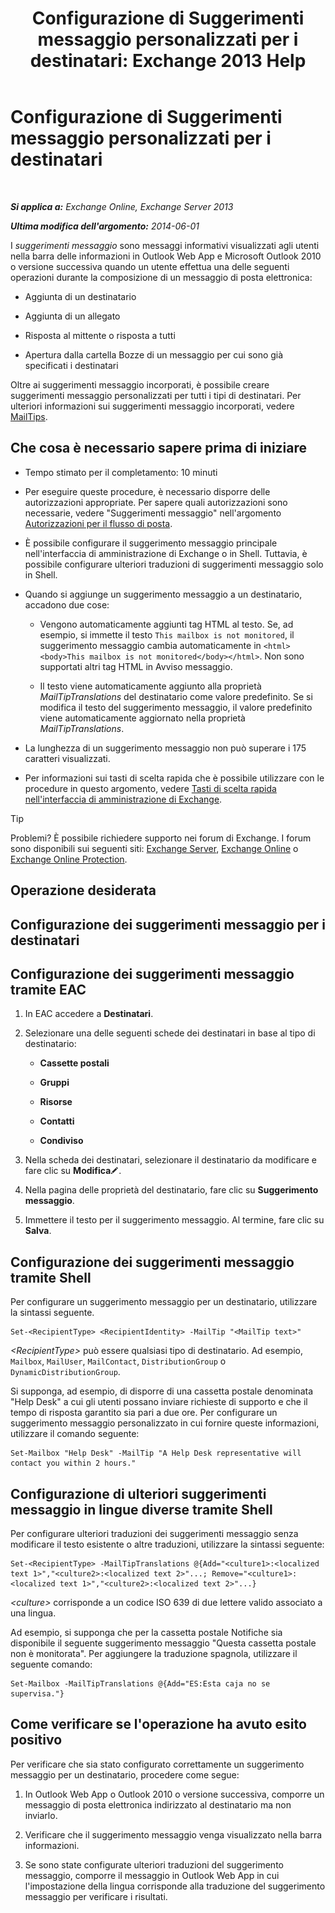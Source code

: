 ﻿---
title: 'Configurazione di Suggerimenti messaggio personalizzati per i destinatari: Exchange 2013 Help'
TOCTitle: Configurazione di Suggerimenti messaggio personalizzati per i destinatari
ms:assetid: df8ee7ae-2486-4890-b057-cda87b4cb1ec
ms:mtpsurl: https://technet.microsoft.com/it-it/library/Dd638199(v=EXCHG.150)
ms:contentKeyID: 52057340
ms.date: 05/22/2018
mtps_version: v=EXCHG.150
ms.translationtype: MT
---

# Configurazione di Suggerimenti messaggio personalizzati per i destinatari

 

_**Si applica a:** Exchange Online, Exchange Server 2013_

_**Ultima modifica dell'argomento:** 2014-06-01_

I *suggerimenti messaggio* sono messaggi informativi visualizzati agli utenti nella barra delle informazioni in Outlook Web App e Microsoft Outlook 2010 o versione successiva quando un utente effettua una delle seguenti operazioni durante la composizione di un messaggio di posta elettronica:

  - Aggiunta di un destinatario

  - Aggiunta di un allegato

  - Risposta al mittente o risposta a tutti

  - Apertura dalla cartella Bozze di un messaggio per cui sono già specificati i destinatari

Oltre ai suggerimenti messaggio incorporati, è possibile creare suggerimenti messaggio personalizzati per tutti i tipi di destinatari. Per ulteriori informazioni sui suggerimenti messaggio incorporati, vedere [MailTips](mailtips-exchange-2013-help.md).

## Che cosa è necessario sapere prima di iniziare

  - Tempo stimato per il completamento: 10 minuti

  - Per eseguire queste procedure, è necessario disporre delle autorizzazioni appropriate. Per sapere quali autorizzazioni sono necessarie, vedere "Suggerimenti messaggio" nell'argomento [Autorizzazioni per il flusso di posta](mail-flow-permissions-exchange-2013-help.md).

  - È possibile configurare il suggerimento messaggio principale nell'interfaccia di amministrazione di Exchange o in Shell. Tuttavia, è possibile configurare ulteriori traduzioni di suggerimenti messaggio solo in Shell.

  - Quando si aggiunge un suggerimento messaggio a un destinatario, accadono due cose:
    
      - Vengono automaticamente aggiunti tag HTML al testo. Se, ad esempio, si immette il testo `This mailbox is not monitored`, il suggerimento messaggio cambia automaticamente in `<html><body>This mailbox is not monitored</body></html>`. Non sono supportati altri tag HTML in Avviso messaggio.
    
      - Il testo viene automaticamente aggiunto alla proprietà *MailTipTranslations* del destinatario come valore predefinito. Se si modifica il testo del suggerimento messaggio, il valore predefinito viene automaticamente aggiornato nella proprietà *MailTipTranslations*.

  - La lunghezza di un suggerimento messaggio non può superare i 175 caratteri visualizzati.

  - Per informazioni sui tasti di scelta rapida che è possibile utilizzare con le procedure in questo argomento, vedere [Tasti di scelta rapida nell'interfaccia di amministrazione di Exchange](keyboard-shortcuts-in-the-exchange-admin-center-exchange-online-protection-help.md).


> [!TIP]
> Problemi? È possibile richiedere supporto nei forum di Exchange. I forum sono disponibili sui seguenti siti: <A href="https://go.microsoft.com/fwlink/p/?linkid=60612">Exchange Server</A>, <A href="https://go.microsoft.com/fwlink/p/?linkid=267542">Exchange Online</A> o <A href="https://go.microsoft.com/fwlink/p/?linkid=285351">Exchange Online Protection</A>.



## Operazione desiderata

## Configurazione dei suggerimenti messaggio per i destinatari

## Configurazione dei suggerimenti messaggio tramite EAC

1.  In EAC accedere a **Destinatari**.

2.  Selezionare una delle seguenti schede dei destinatari in base al tipo di destinatario:
    
      - **Cassette postali**
    
      - **Gruppi**
    
      - **Risorse**
    
      - **Contatti**
    
      - **Condiviso**

3.  Nella scheda dei destinatari, selezionare il destinatario da modificare e fare clic su **Modifica**![Icona Modifica](images/JJ218640.6f53ccb2-1f13-4c02-bea0-30690e6ea71d(EXCHG.150).gif "Icona Modifica").

4.  Nella pagina delle proprietà del destinatario, fare clic su **Suggerimento messaggio**.

5.  Immettere il testo per il suggerimento messaggio. Al termine, fare clic su **Salva**.

## Configurazione dei suggerimenti messaggio tramite Shell

Per configurare un suggerimento messaggio per un destinatario, utilizzare la sintassi seguente.

    Set-<RecipientType> <RecipientIdentity> -MailTip "<MailTip text>"

*\<RecipientType\>* può essere qualsiasi tipo di destinatario. Ad esempio, `Mailbox`, `MailUser`, `MailContact`, `DistributionGroup` o `DynamicDistributionGroup`.

Si supponga, ad esempio, di disporre di una cassetta postale denominata "Help Desk" a cui gli utenti possano inviare richieste di supporto e che il tempo di risposta garantito sia pari a due ore. Per configurare un suggerimento messaggio personalizzato in cui fornire queste informazioni, utilizzare il comando seguente:

    Set-Mailbox "Help Desk" -MailTip "A Help Desk representative will contact you within 2 hours."

## Configurazione di ulteriori suggerimenti messaggio in lingue diverse tramite Shell

Per configurare ulteriori traduzioni dei suggerimenti messaggio senza modificare il testo esistente o altre traduzioni, utilizzare la sintassi seguente:

    Set-<RecipientType> -MailTipTranslations @{Add="<culture1>:<localized text 1>","<culture2>:<localized text 2>"...; Remove="<culture1>:<localized text 1>","<culture2>:<localized text 2>"...}

*\<culture\>* corrisponde a un codice ISO 639 di due lettere valido associato a una lingua.

Ad esempio, si supponga che per la cassetta postale Notifiche sia disponibile il seguente suggerimento messaggio "Questa cassetta postale non è monitorata". Per aggiungere la traduzione spagnola, utilizzare il seguente comando:

    Set-Mailbox -MailTipTranslations @{Add="ES:Esta caja no se supervisa."}

## Come verificare se l'operazione ha avuto esito positivo

Per verificare che sia stato configurato correttamente un suggerimento messaggio per un destinatario, procedere come segue:

1.  In Outlook Web App o Outlook 2010 o versione successiva, comporre un messaggio di posta elettronica indirizzato al destinatario ma non inviarlo.

2.  Verificare che il suggerimento messaggio venga visualizzato nella barra informazioni.

3.  Se sono state configurate ulteriori traduzioni del suggerimento messaggio, comporre il messaggio in Outlook Web App in cui l'impostazione della lingua corrisponde alla traduzione del suggerimento messaggio per verificare i risultati.

